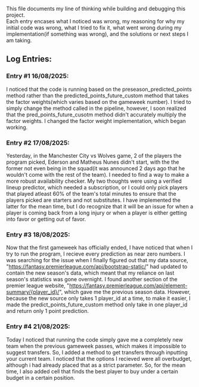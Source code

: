 This file documents my line of thinking while building and debugging this project.  
Each entry encases what I noticed was wrong, my reasoning for why my initial code was wrong, what I tried to fix it, what went wrong during my implementation(if something was wrong), and the solutions or next steps I am taking.

## Log Entries:

### Entry #1 16/08/2025:

I noticed that the code is running based on the preseason_predicted_points method rather than the predicted_points_future_custom method that takes the factor weights(which varies based on the gameweek number). I tried to simply change the method called in the pipeline, however, I soon realized that the pred_points_future_cusotm method didn't accurately multiply the factor weights.
I changed the factor weight implementation, which began working.

### Entry #2 17/08/2025:

Yesterday, in the Manchester City vs Wolves game, 2 of the players the program picked, Ederson and Matheus Nunes didn't start, with the the former not even being in the squad(it was announced 2 days ago that he wouldn't come with the rest of the team). I needed to find a way to make a more robust availability checker. My two thoughts were using a verified lineup predictor, which needed a subscription, or I could only pick players that played atleast 60% of the team's total minutes to ensure that the players picked are starters and not substitutes. I have implemented the latter for the mean time, but I do recognize that it will be an issue for when a player is coming back from a long injury or when a player is either getting into favor or getting out of favor.

### Entry #3 18/08/2025:

Now that the first gameweek has officially ended, I have noticed that when I try to run the program, I recieve every prediction as near zero numbers. I was searching for the issue when I finally figured out that my data source, "https://fantasy.premierleague.com/api/bootstrap-static/" had updated to contain the new season's data, which meant that my reliance on last season's statistics was gone overnight. I found another section of the premier league website, "https://fantasy.premierleague.com/api/element-summary/{player_id}/", which gave me the previous season data. However, because the new source only takes 1 player_id at a time, to make it easier, I made the predict_points_future_custom method only take in one player_id and return only 1 point prediction.

### Entry #4 21/08/2025: 

Today I noticed that running the code simply gave me a completely new team when the previous gameweek passes, which makes it impossible to suggest transfers. So, I added a method to get transfers through inputting your current team. I noticed that the options I recieved were all overbudget, although i had already placed that as a strict parameter. So, for the mean time, I also added cell that finds the best player to buy under a certain budget in a certain position.


